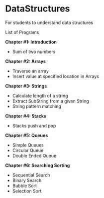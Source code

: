 # DataStructures
 For students to understand data structures

List of Programs

**Chapter #1: Introduction**
- Sum of two numbers

**Chapter #2: Arrays**
- Traverse an array 
- Insert value at specified location in Arrays

**Chapter #3: Strings**
- Calculate length of a string
- Extract SubString from a given String
- String pattern matching

**Chapter #4: Stacks**
- Stacks push and pop

**Chapter #5: Queues**
- Simple Queues
- Circular Queue
- Double Ended Queue

**Chapter #6: Searching Sorting**
- Sequential Search
- Binary Search
- Bubble Sort
- Selection Sort